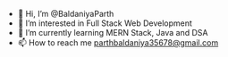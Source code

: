 - 👋 Hi, I’m @BaldaniyaParth
- 👀 I’m interested in Full Stack Web Development
- 🌱 I’m currently learning MERN Stack, Java and DSA
- 📫 How to reach me parthbaldaniya35678@gmail.com

<!---
BaldaniyaParth/BaldaniyaParth is a ✨ special ✨ repository because its `README.md` (this file) appears on your GitHub profile.
You can click the Preview link to take a look at your changes.
--->
